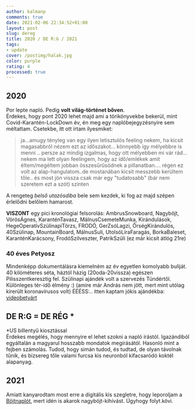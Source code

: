 ```yaml
---
author: kalmanp
comments: true
date: 2021-02-06 22:34:52+01:00
layout: post
slug: dereg
title: 2020 / DE R:G / 2021
tags:
- update
cover: /postimg/halak.jpg
color: purple
rating: 4
processed: true
---
```


## 2020
Por lepte napló. Pedig **volt világ-történet bőven**.  
Érdekes, hogy pont 2020 lehet majd ami a törikönyvekbe bekerül, mint Covid-Karantén-LockDown év, én meg egy naplóbejegyzésnyire sem méltattam. Csetekbe, itt ott írtam ilyesmiket:
> ja...amugy tényleg van egy ilyen letisztulós feeling nekem, ha kicsit magasabbról nézem ezt az időszakot... könnyebb így mélyebbre is menni .. persze az mindig izgalmas, hogy ott mélyebben mi vár rád... nekem ma lett olyan feelingem, hogy az idő/emlékek amit éltem/megéltem jobban összesűrűsödnek a pillanatban.... régen ez volt az alap-hangulatom..de mostanában kicsit messzebb kerültem tőle.. és most jön vissza csak már egy "tudatosabb" (bár nem szeretem ezt a szót) szinten

A rengeteg *belső utazósdiba* bele sem kezdek, ki fog az majd szépen érlelődni belőlem hamarost.

**VISZONT** egy pici kronológiai felsorolás: AmbrusSnowboard, Nagyböjt, VörösÁgnes, KaranténTavasz, MálnusCsemeteMunka, Kirándulások, HegeOperatívSzülinapiTörzs, FRODÓ, GerZsóLagzi, ŐrségKirándulós,  40Szülinap, MountainBoard, MálnusSuli, UtolsóLíraFaragás, BorkaBaleset, KaranténKarácsony, FrodóSzilveszter, PatrikSzüli (ez már kicsit átlóg 21re)

### 40 éves Petyosz
Mindenképp dokumentálásra kiemelném az év egyetlen komolyabb buliját. 40 kilóméteres séta, háztól házig (20oda-20vissza) egészen Pilisszentkeresztig fel. Szülinapi ajándék volt a szervezés Tündértől. Különleges tér-idő élmény :) (amire már András nem jött, mert mint utólag kirerült koronavírusos volt) ÉÉÉSS:.. itten kaptam jókis ajándékba: [videobetyárt](videobetyar.hu)

## DE R:G = DE RÉG *
*US billentyű kiosztással  
Érdekes megélés, hogy mennyire el lehet szokni a napló írástól. Igazándiból egyáltalán a magyarul hosszabb mondatok megírásától. Hasonló mint a fejben számolás. Tudod, hogy simán tudod, és tudtad, de olyan távolnak tűnik, és bizsereg tőle valami furcsa kis neuronból kifacsaródó koktél alapanyag.  

## 2021
Amiatt kanyarodtam most erre a digitális kis szegletre, hogy leporoljam a [Böjtnaplót](/kavicsblog/bojtnaplo), mert idén is akarok nagyböjt-kihívást. Úgyhogy folyt.kövi.
